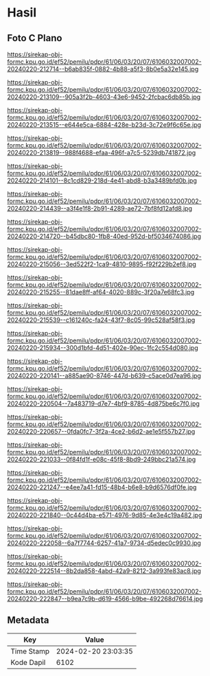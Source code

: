 # Hasil

## Foto C Plano

https://sirekap-obj-formc.kpu.go.id/ef52/pemilu/pdpr/61/06/03/20/07/6106032007002-20240220-212714--b6ab835f-0882-4b88-a5f3-8b0e5a32e145.jpg

https://sirekap-obj-formc.kpu.go.id/ef52/pemilu/pdpr/61/06/03/20/07/6106032007002-20240220-213109--905a3f2b-4603-43e6-9452-2fcbac6db85b.jpg

https://sirekap-obj-formc.kpu.go.id/ef52/pemilu/pdpr/61/06/03/20/07/6106032007002-20240220-213515--e644e5ca-6884-428e-b23d-3c72e9f6c65e.jpg

https://sirekap-obj-formc.kpu.go.id/ef52/pemilu/pdpr/61/06/03/20/07/6106032007002-20240220-213819--988f4688-efaa-496f-a7c5-5239db741872.jpg

https://sirekap-obj-formc.kpu.go.id/ef52/pemilu/pdpr/61/06/03/20/07/6106032007002-20240220-214101--8c1cd829-218d-4e41-abd8-b3a3489bfd0b.jpg

https://sirekap-obj-formc.kpu.go.id/ef52/pemilu/pdpr/61/06/03/20/07/6106032007002-20240220-214439--a3f4e1f8-2b91-4289-ae72-7bf8fd12afd8.jpg

https://sirekap-obj-formc.kpu.go.id/ef52/pemilu/pdpr/61/06/03/20/07/6106032007002-20240220-214720--b45dbc80-1fb8-40ed-952d-bf5034674086.jpg

https://sirekap-obj-formc.kpu.go.id/ef52/pemilu/pdpr/61/06/03/20/07/6106032007002-20240220-215056--3ed522f2-1ca9-4810-9895-f92f229b2ef8.jpg

https://sirekap-obj-formc.kpu.go.id/ef52/pemilu/pdpr/61/06/03/20/07/6106032007002-20240220-215255--81dae8ff-af64-4020-889c-3f20a7e68fc3.jpg

https://sirekap-obj-formc.kpu.go.id/ef52/pemilu/pdpr/61/06/03/20/07/6106032007002-20240220-215539--c161240c-fa24-43f7-8c05-99c528af58f3.jpg

https://sirekap-obj-formc.kpu.go.id/ef52/pemilu/pdpr/61/06/03/20/07/6106032007002-20240220-215934--300d1bfd-4d51-402e-90ec-1fc2c554d080.jpg

https://sirekap-obj-formc.kpu.go.id/ef52/pemilu/pdpr/61/06/03/20/07/6106032007002-20240220-220141--a885ae90-8746-447d-b639-c5ace0d7ea96.jpg

https://sirekap-obj-formc.kpu.go.id/ef52/pemilu/pdpr/61/06/03/20/07/6106032007002-20240220-220504--7a483719-d7e7-4bf9-8785-4d875be6c7f0.jpg

https://sirekap-obj-formc.kpu.go.id/ef52/pemilu/pdpr/61/06/03/20/07/6106032007002-20240220-220657--0fda0fc7-3f2a-4ce2-b6d2-ae1e5f557b27.jpg

https://sirekap-obj-formc.kpu.go.id/ef52/pemilu/pdpr/61/06/03/20/07/6106032007002-20240220-221033--0f84fd1f-e08c-45f8-8bd9-249bbc21a574.jpg

https://sirekap-obj-formc.kpu.go.id/ef52/pemilu/pdpr/61/06/03/20/07/6106032007002-20240220-221247--e4ee7a41-fd15-48b4-b6e8-b9d6576df0fe.jpg

https://sirekap-obj-formc.kpu.go.id/ef52/pemilu/pdpr/61/06/03/20/07/6106032007002-20240220-221840--0c44d4ba-e571-4976-9d85-4e3e4c19a482.jpg

https://sirekap-obj-formc.kpu.go.id/ef52/pemilu/pdpr/61/06/03/20/07/6106032007002-20240220-222058--6a7f7744-6257-41a7-9734-d5edec0c9930.jpg

https://sirekap-obj-formc.kpu.go.id/ef52/pemilu/pdpr/61/06/03/20/07/6106032007002-20240220-222514--8b2da858-4abd-42a9-8212-3a993fe83ac8.jpg

https://sirekap-obj-formc.kpu.go.id/ef52/pemilu/pdpr/61/06/03/20/07/6106032007002-20240220-222847--b9ea7c9b-d619-4566-b9be-492268d76614.jpg


## Metadata

| Key        | Value               |
| ---------- | ------------------- |
| Time Stamp | 2024-02-20 23:03:35 |
| Kode Dapil | 6102                |



